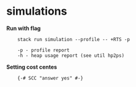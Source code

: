 # simulations

**Run with flag**
``` 
    stack run simulation --profile -- +RTS -p

    -p - profile report
    -h - heap usage report (see util hp2ps)
```

**Setting cost centes**
```
    {-# SCC "answer yes" #-}
```